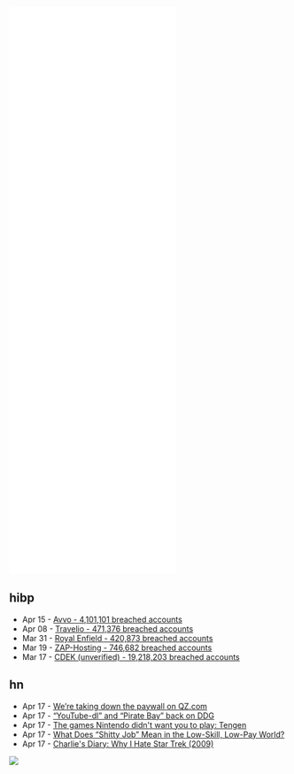 ![Metrics](https://raw.githubusercontent.com/phixion/phixion/master/metrics.svg)

## hibp

<!--
for https://github.com/phixion/phixion/blob/main/.github/workflows/feeds.yml
-->
<!--START_SECTION:haveibeenpwnd-->
- Apr 15 - [Avvo - 4,101,101 breached accounts](https://haveibeenpwned.com/PwnedWebsites#Avvo)
- Apr 08 - [Travelio - 471,376 breached accounts](https://haveibeenpwned.com/PwnedWebsites#Travelio)
- Mar 31 - [Royal Enfield - 420,873 breached accounts](https://haveibeenpwned.com/PwnedWebsites#RoyalEnfield)
- Mar 19 - [ZAP-Hosting - 746,682 breached accounts](https://haveibeenpwned.com/PwnedWebsites#ZAPHosting)
- Mar 17 - [CDEK (unverified) - 19,218,203 breached accounts](https://haveibeenpwned.com/PwnedWebsites#CDEK)
<!--END_SECTION:haveibeenpwnd-->

## hn

<!--
for https://github.com/phixion/phixion/blob/main/.github/workflows/feeds.yml
-->
<!--START_SECTION:hn-->
- Apr 17 - [We’re taking down the paywall on QZ.com](https://qz.com/2154695/quartz-is-taking-down-the-paywall-on-qz-com/)
- Apr 17 - [“YouTube-dl” and “Pirate Bay” back on DDG](https://fosstodon.org/@rudolf/108147439615842718)
- Apr 17 - [The games Nintendo didn't want you to play: Tengen](https://nicole.express/2022/the-center-point-can-not-hold.html)
- Apr 17 - [What Does “Shitty Job” Mean in the Low-Skill, Low-Pay World?](https://www.residentcontrarian.com/p/what-does-shitty-job-mean-in-the)
- Apr 17 - [Charlie's Diary: Why I Hate Star Trek (2009)](http://www.antipope.org/charlie/blog-static/2009/10/why_i_hate_star_trek.html)
<!--END_SECTION:hn-->

<!--
for https://yhype.me
-->
![](https://hit.yhype.me/github/profile?user_id=13013670)
